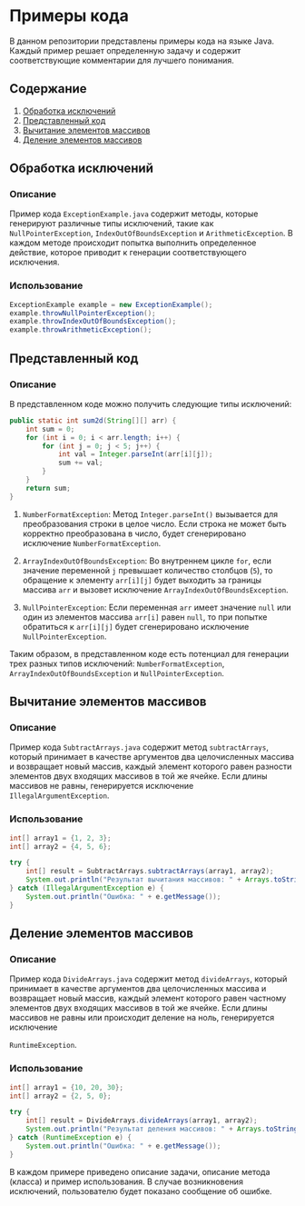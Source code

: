 # Примеры кода

В данном репозитории представлены примеры кода на языке Java. Каждый пример решает определенную задачу и содержит соответствующие комментарии для лучшего понимания.

## Содержание

1. [Обработка исключений](#обработка-исключений)
2. [Представленный код ](#Представленный-код)
3. [Вычитание элементов массивов](#вычитание-элементов-массивов)
4. [Деление элементов массивов](#деление-элементов-массивов)



## Обработка исключений

### Описание

Пример кода `ExceptionExample.java` содержит методы, которые генерируют различные типы исключений, такие как `NullPointerException`, `IndexOutOfBoundsException` и `ArithmeticException`. В каждом методе происходит попытка выполнить определенное действие, которое приводит к генерации соответствующего исключения.

### Использование

```java
ExceptionExample example = new ExceptionExample();
example.throwNullPointerException();
example.throwIndexOutOfBoundsException();
example.throwArithmeticException();
```

## Представленный код

### Описание

В представленном коде можно получить следующие типы исключений:

```java
public static int sum2d(String[][] arr) {
    int sum = 0;
    for (int i = 0; i < arr.length; i++) {
        for (int j = 0; j < 5; j++) {
            int val = Integer.parseInt(arr[i][j]);
            sum += val;
        }
    }
    return sum;
}
```

1. `NumberFormatException`: Метод `Integer.parseInt()` вызывается для преобразования строки в целое число. Если строка не может быть корректно преобразована в число, будет сгенерировано исключение `NumberFormatException`.

2. `ArrayIndexOutOfBoundsException`: Во внутреннем цикле `for`, если значение переменной `j` превышает количество столбцов (`5`), то обращение к элементу `arr[i][j]` будет выходить за границы массива `arr` и вызовет исключение `ArrayIndexOutOfBoundsException`.

3. `NullPointerException`: Если переменная `arr` имеет значение `null` или один из элементов массива `arr[i]` равен `null`, то при попытке обратиться к `arr[i][j]` будет сгенерировано исключение `NullPointerException`.

Таким образом, в представленном коде есть потенциал для генерации трех разных типов исключений: `NumberFormatException`, `ArrayIndexOutOfBoundsException` и `NullPointerException`.


## Вычитание элементов массивов

### Описание

Пример кода `SubtractArrays.java` содержит метод `subtractArrays`, который принимает в качестве аргументов два целочисленных массива и возвращает новый массив, каждый элемент которого равен разности элементов двух входящих массивов в той же ячейке. Если длины массивов не равны, генерируется исключение `IllegalArgumentException`.

### Использование

```java
int[] array1 = {1, 2, 3};
int[] array2 = {4, 5, 6};

try {
    int[] result = SubtractArrays.subtractArrays(array1, array2);
    System.out.println("Результат вычитания массивов: " + Arrays.toString(result));
} catch (IllegalArgumentException e) {
    System.out.println("Ошибка: " + e.getMessage());
}
```

## Деление элементов массивов

### Описание

Пример кода `DivideArrays.java` содержит метод `divideArrays`, который принимает в качестве аргументов два целочисленных массива и возвращает новый массив, каждый элемент которого равен частному элементов двух входящих массивов в той же ячейке. Если длины массивов не равны или происходит деление на ноль, генерируется исключение

`RuntimeException`.

### Использование

```java
int[] array1 = {10, 20, 30};
int[] array2 = {2, 5, 0};

try {
    int[] result = DivideArrays.divideArrays(array1, array2);
    System.out.println("Результат деления массивов: " + Arrays.toString(result));
} catch (RuntimeException e) {
    System.out.println("Ошибка: " + e.getMessage());
}
```

В каждом примере приведено описание задачи, описание метода (класса) и пример использования. В случае возникновения исключений, пользователю будет показано сообщение об ошибке.